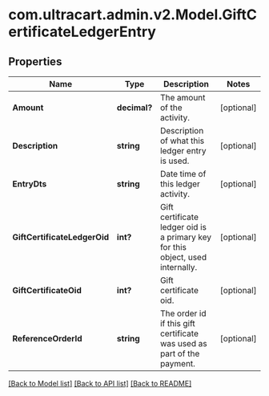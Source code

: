 # com.ultracart.admin.v2.Model.GiftCertificateLedgerEntry
## Properties

Name | Type | Description | Notes
------------ | ------------- | ------------- | -------------
**Amount** | **decimal?** | The amount of the activity. | [optional] 
**Description** | **string** | Description of what this ledger entry is used. | [optional] 
**EntryDts** | **string** | Date time of this ledger activity. | [optional] 
**GiftCertificateLedgerOid** | **int?** | Gift certificate ledger oid is a primary key for this object, used internally. | [optional] 
**GiftCertificateOid** | **int?** | Gift certificate oid. | [optional] 
**ReferenceOrderId** | **string** | The order id if this gift certificate was used as part of the payment. | [optional] 


[[Back to Model list]](../README.md#documentation-for-models) [[Back to API list]](../README.md#documentation-for-api-endpoints) [[Back to README]](../README.md)

